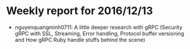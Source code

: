 # Weekly report for 2016/12/13
- nguyenquangminh0711: A little deeper research with gRPC (Security gRPC with SSL, Streaming, Error handling, Protocol buffer versioning and How gRPC Ruby handle stuffs behind the scene)
